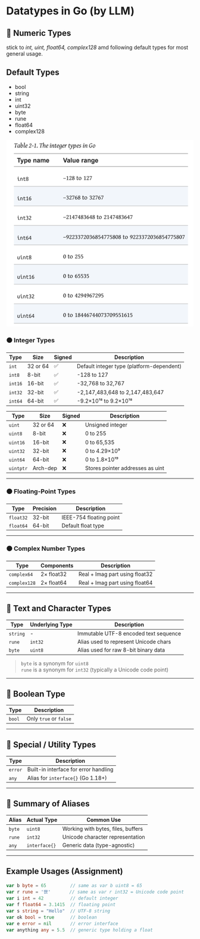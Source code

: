 # Datatypes in Go (by LLM)

## 🔹 Numeric Types

stick to *int, uint, float64, complex128* amd following default types for most general usage.

## Default Types
- bool
- string
- int
- uint32
- byte
- rune
- float64
- complex128

![alt text](image.png)

### 🟠 Integer Types

| Type     | Size     | Signed | Description                              |
|----------|----------|--------|------------------------------------------|
| `int`    | 32 or 64 | ✅     | Default integer type (platform-dependent) |
| `int8`   | 8-bit    | ✅     | -128 to 127                              |
| `int16`  | 16-bit   | ✅     | -32,768 to 32,767                        |
| `int32`  | 32-bit   | ✅     | -2,147,483,648 to 2,147,483,647          |
| `int64`  | 64-bit   | ✅     | -9.2×10¹⁸ to 9.2×10¹⁸                   |

| Type     | Size     | Signed | Description                              |
|----------|----------|--------|------------------------------------------|
| `uint`   | 32 or 64 | ❌     | Unsigned integer                         |
| `uint8`  | 8-bit    | ❌     | 0 to 255                                 |
| `uint16` | 16-bit   | ❌     | 0 to 65,535                              |
| `uint32` | 32-bit   | ❌     | 0 to 4.29×10⁹                           |
| `uint64` | 64-bit   | ❌     | 0 to 1.8×10¹⁹                           |
| `uintptr`| Arch-dep | ❌     | Stores pointer addresses as uint         |

---

### 🟠 Floating-Point Types

| Type      | Precision | Description               |
|-----------|-----------|---------------------------|
| `float32` | 32-bit    | IEEE-754 floating point   |
| `float64` | 64-bit    | Default float type        |

---

### 🟠 Complex Number Types

| Type        | Components       | Description                           |
|-------------|------------------|---------------------------------------|
| `complex64` | 2× float32       | Real + Imag part using float32        |
| `complex128`| 2× float64       | Real + Imag part using float64        |

---

## 🔹 Text and Character Types

| Type    | Underlying Type | Description                            |
|---------|------------------|----------------------------------------|
| `string`| -                | Immutable UTF-8 encoded text sequence  |
| `rune`  | `int32`          | Alias used to represent Unicode chars  |
| `byte`  | `uint8`          | Alias used for raw 8-bit binary data   |

> `byte` is a synonym for `uint8`  
> `rune` is a synonym for `int32` (typically a Unicode code point)

---

## 🔹 Boolean Type

| Type   | Description           |
|--------|-----------------------|
| `bool` | Only `true` or `false`|

---

## 🔹 Special / Utility Types

| Type     | Description                              |
|----------|------------------------------------------|
| `error`  | Built-in interface for error handling    |
| `any`    | Alias for `interface{}` (Go 1.18+)       |

---

## 📌 Summary of Aliases

| Alias  | Actual Type | Common Use                           |
|--------|-------------|--------------------------------------|
| `byte` | `uint8`     | Working with bytes, files, buffers   |
| `rune` | `int32`     | Unicode character representation     |
| `any`  | `interface{}` | Generic data (type-agnostic)       |

---

## Example Usages (Assignment)

```go
var b byte = 65         // same as var b uint8 = 65
var r rune = '世'       // same as var r int32 = Unicode code point
var i int = 42          // default integer
var f float64 = 3.1415  // floating point
var s string = "Hello"  // UTF-8 string
var ok bool = true      // boolean
var e error = nil       // error interface
var anything any = 5.5  // generic type holding a float
